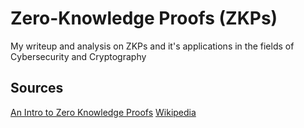 # Zero-Knowledge Proofs (ZKPs)

My writeup and analysis on ZKPs and it's applications in the fields of Cybersecurity and Cryptography 

## Sources
[An Intro to Zero Knowledge Proofs](https://docs.google.com/presentation/d/1gfB6WZMvM9mmDKofFibIgsyYShdf0RV_Y8TLz3k1Ls0/edit#slide=id.g443ebc39b4_0_123)
[Wikipedia](https://en.wikipedia.org/wiki/Zero-knowledge_proof)
